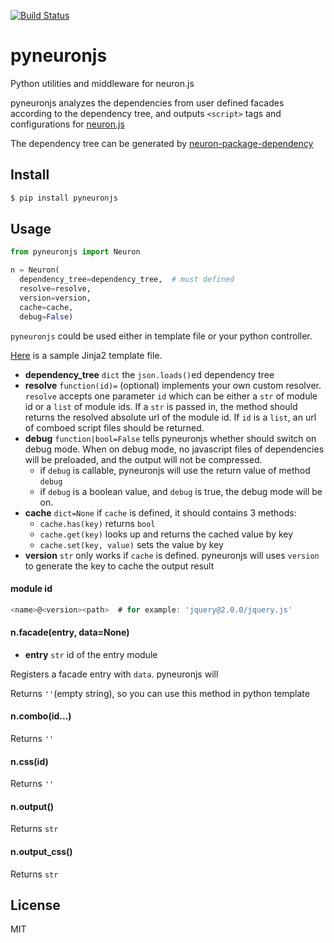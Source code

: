 [![Build Status](https://travis-ci.org/kaelzhang/pyneuronjs.svg?branch=master)](https://travis-ci.org/kaelzhang/pyneuronjs)

# pyneuronjs

Python utilities and middleware for neuron.js

pyneuronjs analyzes the dependencies from user defined facades according to the dependency tree, and outputs `<script>` tags and configurations for [neuron.js](https://github.com/kaelzhang/neuron)

The dependency tree can be generated by [neuron-package-dependency](https://github.com/kaelzhang/neuron-package-dependency)

## Install

```sh
$ pip install pyneuronjs
```

## Usage

```py
from pyneuronjs import Neuron

n = Neuron(
  dependency_tree=dependency_tree,  # must defined
  resolve=resolve,
  version=version,
  cache=cache,
  debug=False)
```

`pyneuronjs` could be used either in template file or your python controller.

[Here](./sample/sample-jinja.html) is a sample Jinja2 template file.

- **dependency_tree** `dict` the `json.loads()`ed dependency tree
- **resolve** `function(id)=` (optional) implements your own custom resolver. `resolve` accepts one parameter `id` which can be either a `str` of module id or a `list` of module ids. If a `str` is passed in, the method should returns the resolved absolute url of the module id. If `id` is a `list`, an url of comboed script files should be returned.
- **debug** `function|bool=False` tells pyneuronjs whether should switch on debug mode. When on debug mode, no javascript files of dependencies will be preloaded, and the output will not be compressed.
  - if `debug` is callable, pyneuronjs will use the return value of method `debug`
  - if `debug` is a boolean value, and `debug` is true, the debug mode will be on.
- **cache** `dict=None` if `cache` is defined, it should contains 3 methods:
  - `cache.has(key)` returns `bool`
  - `cache.get(key)` looks up and returns the cached value by key
  - `cache.set(key, value)` sets the value by key
- **version** `str` only works if `cache` is defined. pyneuronjs will uses `version`
to generate the key to cache the output result

#### module id

```js
<name>@<version><path>  # for example: 'jquery@2.0.0/jquery.js'
```

#### n.facade(entry, data=None)

- **entry** `str` id of the entry module

Registers a facade entry with `data`. pyneuronjs will 

Returns `''`(empty string), so you can use this method in python template 

#### n.combo(id...)

Returns `''`

#### n.css(id)

Returns `''`

#### n.output()

Returns `str`

#### n.output_css()

Returns `str`

## License

MIT
